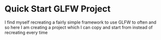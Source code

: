 # Quick Start GLFW Project
I find myself recreating a fairly simple framework to use GLFW to often and so here I am creating a project which I can copy and start from instead of recreating every time
